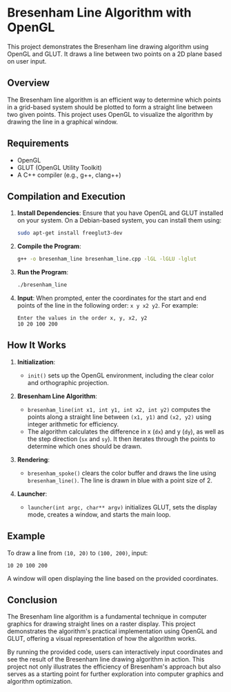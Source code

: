 # Bresenham Line Algorithm with OpenGL

This project demonstrates the Bresenham line drawing algorithm using OpenGL and GLUT. It draws a line between two points on a 2D plane based on user input.

## Overview

The Bresenham line algorithm is an efficient way to determine which points in a grid-based system should be plotted to form a straight line between two given points. This project uses OpenGL to visualize the algorithm by drawing the line in a graphical window.

## Requirements

- OpenGL
- GLUT (OpenGL Utility Toolkit)
- A C++ compiler (e.g., g++, clang++)

## Compilation and Execution

1. **Install Dependencies**: Ensure that you have OpenGL and GLUT installed on your system. On a Debian-based system, you can install them using:
    ```bash
    sudo apt-get install freeglut3-dev
    ```

2. **Compile the Program**:
    ```bash
    g++ -o bresenham_line bresenham_line.cpp -lGL -lGLU -lglut
    ```

3. **Run the Program**:
    ```bash
    ./bresenham_line
    ```

4. **Input**: When prompted, enter the coordinates for the start and end points of the line in the following order: `x y x2 y2`. For example:
    ```
    Enter the values in the order x, y, x2, y2
    10 20 100 200
    ```

## How It Works

1. **Initialization**:
   - `init()` sets up the OpenGL environment, including the clear color and orthographic projection.

2. **Bresenham Line Algorithm**:
   - `bresenham_line(int x1, int y1, int x2, int y2)` computes the points along a straight line between `(x1, y1)` and `(x2, y2)` using integer arithmetic for efficiency.
   - The algorithm calculates the difference in x (`dx`) and y (`dy`), as well as the step direction (`sx` and `sy`). It then iterates through the points to determine which ones should be drawn.

3. **Rendering**:
   - `bresenham_spoke()` clears the color buffer and draws the line using `bresenham_line()`. The line is drawn in blue with a point size of 2.

4. **Launcher**:
   - `launcher(int argc, char** argv)` initializes GLUT, sets the display mode, creates a window, and starts the main loop.

## Example

To draw a line from `(10, 20)` to `(100, 200)`, input:
```
10 20 100 200
```

A window will open displaying the line based on the provided coordinates.

## Conclusion

The Bresenham line algorithm is a fundamental technique in computer graphics for drawing straight lines on a raster display. This project demonstrates the algorithm's practical implementation using OpenGL and GLUT, offering a visual representation of how the algorithm works.

By running the provided code, users can interactively input coordinates and see the result of the Bresenham line drawing algorithm in action. This project not only illustrates the efficiency of Bresenham's approach but also serves as a starting point for further exploration into computer graphics and algorithm optimization.
